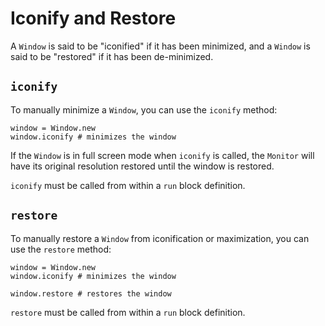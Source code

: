 # Iconify and Restore

A `Window` is said to be "iconified" if it has been minimized, and a `Window` is said to be "restored" if it has been de-minimized.

## `iconify`

To manually minimize a `Window`, you can use the `iconify` method:

```crystal
window = Window.new
window.iconify # minimizes the window
```

If the `Window` is in full screen mode when `iconify` is called, the `Monitor` will have its original resolution restored until the window is restored.

`iconify` must be called from within a `run` block definition.

## `restore`

To manually restore a `Window` from iconification or maximization, you can use the `restore` method:

```crystal
window = Window.new
window.iconify # minimizes the window

window.restore # restores the window
```

`restore` must be called from within a `run` block definition.